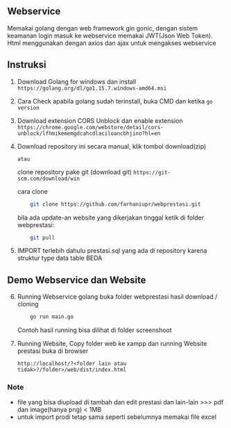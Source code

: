 ## Webservice
Memakai golang dengan web framework gin gonic, dengan sistem keamanan login masuk ke webservice memakai JWT(Json Web Token).
Html menggunakan dengan axios dan ajax untuk mengakses webservice

## Instruksi
1. Download Golang for windows dan install
    ```https://golang.org/dl/go1.15.7.windows-amd64.msi```

2. Cara Check apabila golang sudah terinstall, buka CMD dan ketika 
    ```go version```

3. Download extension CORS Unblock dan enable extension
    ```https://chrome.google.com/webstore/detail/cors-unblock/lfhmikememgdcahcdlaciloancbhjino?hl=en```

4. Download repository ini secara manual, klik tombol download(zip)

   ```atau```

   clone repository pake git (download git) ```https://git-scm.com/download/win```

   cara clone 
    ```bash
        git clone https://github.com/farhaniupr/webprestasi.git
    ```

    bila ada update-an website yang dikerjakan tinggal ketik di folder webprestasi:
    ```bash
        git pull 
    ```
5. IMPORT terlebih dahulu prestasi.sql yang ada di repository karena struktur type data table BEDA

## Demo Webservice dan Website
6. Running Webservice golang buka folder webprestasi hasil download / cloning
    ```bash
        go run main.go
    ```
    Contoh hasil running bisa dilihat di folder screenshoot

7. Running Website, Copy folder web ke xampp dan running Website prestasi buka di browser 

    ```http://localhost/?<folder lain atau tidak>?/folder>/web/dist/index.html```

### Note
- file yang bisa diupload di tambah dan edit prestasi dan lain-lain >>> pdf dan image(hanya png) < 1MB 
- untuk import prodi tetap sama seperti sebelumnya memakai file excel